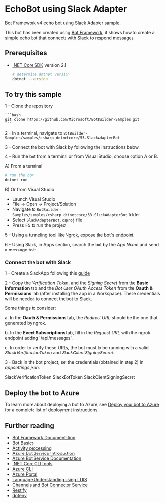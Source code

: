 ﻿# EchoBot using Slack Adapter

Bot Framework v4 echo bot using Slack Adapter sample.

This bot has been created using [Bot Framework](https://dev.botframework.com), it shows how to create a simple echo bot that connects with Slack to respond messages.

## Prerequisites

- [.NET Core SDK](https://dotnet.microsoft.com/download) version 2.1

  ```bash
  # determine dotnet version
  dotnet --version
  ```

## To try this sample

1 - Clone the repository

    ```bash
    git clone https://github.com/Microsoft/BotBuilder-Samples.git
    ```

2 - In a terminal, navigate to `BotBuilder-Samples/samples/csharp_dotnetcore/53.SlackAdapterBot`

3 - Connect the bot with Slack by following the instructions below.

4 - Run the bot from a terminal or from Visual Studio, choose option A or B.

  A) From a terminal

  ```bash
  # run the bot
  dotnet run
  ```

  B) Or from Visual Studio

  - Launch Visual Studio
  - File -> Open -> Project/Solution
  - Navigate to `BotBuilder-Samples/samples/csharp_dotnetcore/53.SlackAdapterBot` folder
  - Select `SlackAdapterBot.csproj` file
  - Press <kbd>F5</kbd> to run the project

5 - Using a tunneling tool like [Ngrok](https://ngrok.com/download), expose the bot's endpoint.

6 - Using Slack, in Apps section, search the bot by the _App Name_ and send a message to it.

### Connect the bot with Slack

1 - Create a SlackApp following this [guide](https://docs.microsoft.com/en-us/azure/bot-service/bot-service-channel-connect-slack?view=azure-bot-service-4.0)

2 - Copy the _Verification Token_, and the _Signing Secret_ from the **Basic Information** tab and the _Bot User OAuth Access Token_ from the **Oauth & Permissions** tab (after installing the app in a Workspace). These credentials will be needed to connect the bot to Slack.

Some things to consider:

a. In the **Oauth & Permissions** tab, the _Redirect URL_ should be the one that generated by ngrok.

b. In the **Event Subscriptions** tab, fill in the _Request URL_ with the ngrok endpoint adding '/api/messages'.

c. In order to verify these URLs, the bot must to be running with a valid _SlackVerificationToken_ and _SlackClientSigningSecret_.

3 - Back in the bot project, set the credentials (obtained in step 2) in _appsettings.json_.

  SlackVerificationToken
  SlackBotToken
  SlackClientSigningSecret

## Deploy the bot to Azure

To learn more about deploying a bot to Azure, see [Deploy your bot to Azure](https://aka.ms/azuredeployment) for a complete list of deployment instructions.

## Further reading

- [Bot Framework Documentation](https://docs.botframework.com)
- [Bot Basics](https://docs.microsoft.com/azure/bot-service/bot-builder-basics?view=azure-bot-service-4.0)
- [Activity processing](https://docs.microsoft.com/en-us/azure/bot-service/bot-builder-concept-activity-processing?view=azure-bot-service-4.0)
- [Azure Bot Service Introduction](https://docs.microsoft.com/azure/bot-service/bot-service-overview-introduction?view=azure-bot-service-4.0)
- [Azure Bot Service Documentation](https://docs.microsoft.com/azure/bot-service/?view=azure-bot-service-4.0)
- [.NET Core CLI tools](https://docs.microsoft.com/en-us/dotnet/core/tools/?tabs=netcore2x)
- [Azure CLI](https://docs.microsoft.com/cli/azure/?view=azure-cli-latest)
- [Azure Portal](https://portal.azure.com)
- [Language Understanding using LUIS](https://docs.microsoft.com/en-us/azure/cognitive-services/luis/)
- [Channels and Bot Connector Service](https://docs.microsoft.com/en-us/azure/bot-service/bot-concepts?view=azure-bot-service-4.0)
- [Restify](https://www.npmjs.com/package/restify)
- [dotenv](https://www.npmjs.com/package/dotenv)